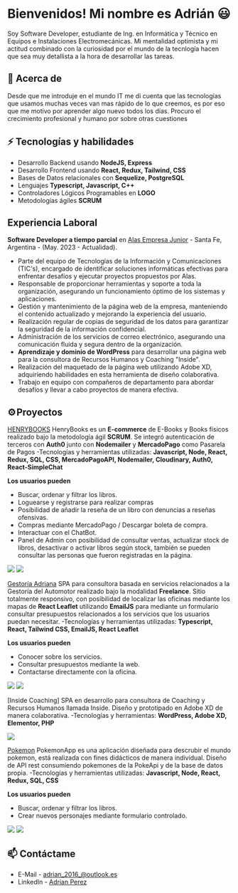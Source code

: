 # Bienvenidos! Mi nombre es Adrián 😃
Soy Software Developer, estudiante de Ing. en Informática y Técnico en Equipos e Instalaciones Electromecánicas. Mi mentalidad optimista y mi actitud combinado con la curiosidad por el mundo de la tecnlogía hacen que sea muy detallista a la hora de desarrollar las tareas.


## 🧐 Acerca de
Desde que me introduje en el mundo IT me di cuenta que las tecnologías que usamos muchas veces van mas rápido de lo que creemos, es por eso que me motivo por aprender algo nuevo todos los días. Procuro el crecimiento profesional y humano por sobre otras cuestiones

## ⚡ Tecnologías y habilidades
- Desarrollo Backend usando **NodeJS, Express**
- Desarrollo Frontend usando **React, Redux, Tailwind, CSS**
- Bases de Datos relacionales con **Sequelize, PostgreSQL**
- Lenguajes **Typescript, Javascript, C++**
- Controladores Lógicos Programables en **LOGO**
- Metodologías ágiles **SCRUM**

## Experiencia Laboral
**Software Developer a tiempo parcial** en [Alas Empresa Junior](https://www.alasempresajunior.com.ar/) - Santa Fe, Argentina - (May. 2023 - Actualidad).

- Parte del equipo de Tecnologías de la Información y Comunicaciones (TIC's), encargado de identificar soluciones informáticas efectivas para enfrentar desafíos y ejecutar proyectos propuestos por Alas.
- Responsable de proporcionar herramientas y soporte a toda la organización, asegurando un funcionamiento óptimo de los sistemas y aplicaciones.
- Gestión y mantenimiento de la página web de la empresa, manteniendo el contenido actualizado y mejorando la experiencia del usuario.
- Realización regular de copias de seguridad de los datos para garantizar la seguridad de la información confidencial.
- Administración de los servicios de correo electrónico, asegurando una comunicación fluida y segura dentro de la organización.
- **Aprendizaje y dominio de WordPress** para desarrollar una página web para la consultora de Recursos Humanos y Coaching "Inside".
- Realización del maquetado de la página web utilizando Adobe XD, adquiriendo habilidades en esta herramienta de diseño colaborativa.
- Trabajo en equipo con compañeros de departamento para abordar desafíos y llevar a cabo proyectos de manera efectiva.

## ⚙️ Proyectos
[HENRYBOOKS](https://github.com/adrian4058/HenryBooks) 
HenryBooks es un **E-commerce** de E-Books y Books físicos realizado bajo la metodología ágil **SCRUM**.
Se integró autenticación de terceros con **Auth0** junto con **Nodemailer** y **MercadoPago** como Pasarela de Pagos
-Tecnologías y herramientas utilizadas: **Javascript, Node, React, Redux, SQL, CSS, MercadoPagoAPI, Nodemailer, Cloudinary, Auth0, React-SimpleChat**

**Los usuarios pueden**
- Buscar, ordenar y filtrar los libros.
- Loguearse y registrarse para realizar compras
- Posibilidad de añadir la reseña de un libro con denuncias a reseñas ofensivas.
- Compras mediante MercadoPago / Descargar boleta de compra.
- Interactuar con el ChatBot.
- Panel de Admin con posibilidad de consultar ventas, actualizar stock de libros, desactivar o activar libros según stock, también se pueden consultar las personas que fueron registradas en la página.

<img src="https://photos.onedrive.com/share/510C30818F966E8!1063049?cid=510C30818F966E8&resId=510C30818F966E8!1063049&authkey=!AILAboIhbONNadk&ithint=photo&e=1TDEy0">
<img src="https://1drv.ms/i/s!Auhm-RgIwxAFwPEFvuhBD3BTQE4BPg?e=UGvGqp">

[Gestoría Adriana](https://github.com/adrian4058/Gestoria)
SPA para consultora basada en servicios relacionados a la Gestoría del Automotor realizado bajo la modalidad **Freelance**.
Sitio totalmente responsivo, con posibilidad de localizar las oficinas mediante los mapas de **React Leaflet** utilizando **EmailJS** para mediante un formulario consultar presupuestos relacionados a los servicios que los usuarios puedan necesitar.
-Tecnologías y herramientas utilizadas: **Typescript, React, Tailwind CSS, EmailJS, React Leaflet**

**Los usuarios pueden**
- Conocer sobre los servicios.
- Consultar presupuestos mediante la web.
- Contactarse directamente con la oficina.

<img src="https://i.postimg.cc/VvdBrJZd/Gestoria.png">
<img src="https://1drv.ms/i/s!Auhm-RgIwxAFwPIWj8_3DN-THDjgAw?e=LbRyzD">

[Inside Coaching]
SPA en desarrollo para consultora de Coaching y Recursos Humanos llamada Inside.
Diseño y prototipado en Adobe XD de manera colaborativa.
-Tecnologías y herramientas: **WordPress, Adobe XD, Elementor, PHP**

<img src="https://1drv.ms/i/s!Auhm-RgIwxAFwPBwTVt_UPkyZaiZ2g?e=JD9A3P">

[Pokemon](https://github.com/adrian4058/ProyectoPokemon)
PokemonApp es una aplicación diseñada para descrubir el mundo pokemon, está realizada con fines didácticos de manera individual.
Diseño de API rest consumiendo pokemones de la PokeApi y de la base de datos propia.
-Tecnologías y herramientas utilizadas: **Javascript, Node, React, Redux, SQL, CSS**

**Los usuarios pueden**
- Buscar, ordenar y filtrar los libros.
- Crear nuevos personajes mediante formulario controlado.

<img src="https://1drv.ms/i/s!Auhm-RgIwxAFwPAPMsELq0teUyhHrA?e=nj7o3H">
<img src="https://1drv.ms/i/s!Auhm-RgIwxAFwPASXLz93R9GrK_K8A?e=qQdTro">

## 📫 Contáctame
- E-Mail - [adrian_2016_@outlook.es](mailto:adrian_2016_@outlook.es)
- LinkedIn - [Adrian Perez](https://linkedin.com/in/adrian4058)


<!--
**adrian4058/adrian4058** is a ✨ _special_ ✨ repository because its `README.md` (this file) appears on your GitHub profile.

Here are some ideas to get you started:

- 🔭 I’m currently working on ...
- 🌱 I’m currently learning ...
- 👯 I’m looking to collaborate on ...
- 🤔 I’m looking for help with ...
- 💬 Ask me about ...
- 📫 How to reach me: ...
- 😄 Pronouns: ...
- ⚡ Fun fact: ...
-->
